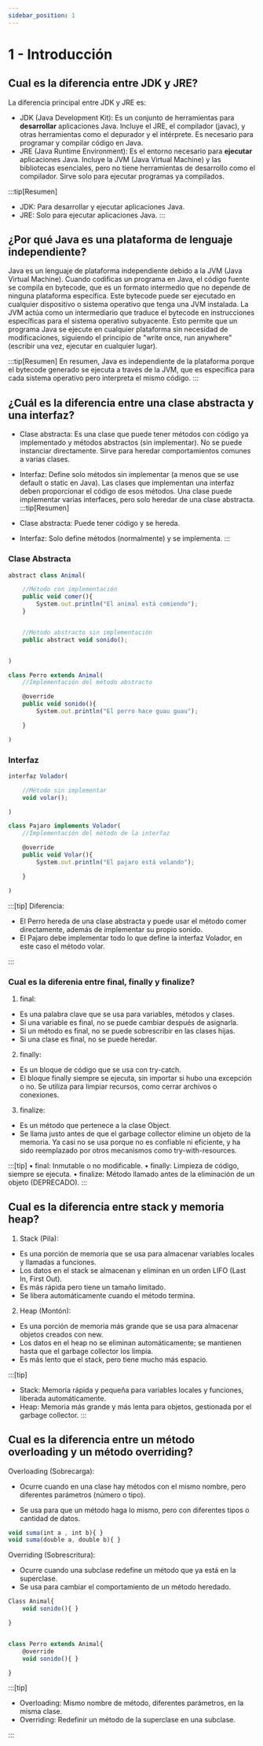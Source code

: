 ```yaml
---
sidebar_position: 1
---
```


# 1 - Introducción

## Cual es la diferencia entre JDK y JRE?
La diferencia principal entre JDK y JRE es:
-   JDK (Java Development Kit): Es un conjunto de herramientas para **desarrollar** aplicaciones Java. Incluye el JRE, el compilador (javac), y otras herramientas como el depurador y el intérprete. Es necesario para programar y compilar código en Java.
-   JRE (Java Runtime Environment): Es el entorno necesario para **ejecutar** aplicaciones Java. Incluye la JVM (Java Virtual Machine) y las bibliotecas esenciales, pero no tiene herramientas de desarrollo como el compilador. Sirve solo para ejecutar programas ya compilados.

:::tip[Resumen]
-   JDK: Para desarrollar y ejecutar aplicaciones Java.
-   JRE: Solo para ejecutar aplicaciones Java.
:::

## ¿Por qué Java es una plataforma de lenguaje independiente?
Java es un lenguaje de plataforma independiente debido a la JVM (Java Virtual Machine). Cuando codificas un programa en Java, el código fuente se compila en bytecode, que es un formato intermedio que no depende de ninguna plataforma específica.
Este bytecode puede ser ejecutado en cualquier dispositivo o sistema operativo que tenga una JVM instalada. La JVM actúa como un intermediario que traduce el bytecode en instrucciones específicas para el sistema operativo subyacente. Esto permite que un programa Java se ejecute en cualquier plataforma sin necesidad de modificaciones, siguiendo el principio de "write once, run anywhere" (escribir una vez, ejecutar en cualquier lugar).

:::tip[Resumen]
En resumen, Java es independiente de la plataforma porque el bytecode generado se ejecuta a través de la JVM, que es específica para cada sistema operativo pero interpreta el mismo código.
:::

## ¿Cuál es la diferencia entre una clase abstracta y una interfaz?

-   Clase abstracta: Es una clase que puede tener métodos con código ya implementado y métodos abstractos (sin implementar). No se puede instanciar directamente. Sirve para heredar comportamientos comunes a varias clases.

-   Interfaz: Define solo métodos sin implementar (a menos que se use default o static en Java). Las clases que implementan una interfaz deben proporcionar el código de esos métodos. Una clase puede implementar varias interfaces, pero solo heredar de una clase abstracta.
:::tip[Resumen]
-   Clase abstracta: Puede tener código y se hereda.
-   Interfaz: Solo define métodos (normalmente) y se implementa.
:::

### Clase Abstracta

```jsx title="Clase abstracta"
abstract class Animal(

    //Método con implementación
    public void comer(){
        System.out.println("El animal está comiendo");
    }


    //Método abstracto sin implementación
    public abstract void sonido();


)

```

```jsx title=" Clase que hereda la clase abstracta"
class Perro extends Animal(
    //Implementación del método abstracto

    @override
    public void sonido(){
        System.out.println("El perro hace guau guau");

    }

)

```

### Interfaz
```jsx title="Interfaz"
interfaz Volador(

    //Método sin implementar
    void volar();

)

```


```jsx title="Clase que implementa interfaz"
class Pajaro implements Volador(
    //Implementación del método de la interfaz

    @override
    public void Volar(){
        System.out.println("El pajaro está volando");

    }

)

```


:::[tip]
Diferencia:
- El Perro hereda de una clase abstracta y puede usar el método comer directamente, además de implementar su propio sonido.
- El Pajaro debe implementar todo lo que define la interfaz Volador, en este caso el método volar.

:::

### Cual es la diferenia entre final, finally y finalize?

1.	final:
-   Es una palabra clave que se usa para variables, métodos y clases.
-   Si una variable es final, no se puede cambiar después de asignarla.
-   Si un método es final, no se puede sobrescribir en las clases hijas.
-   Si una clase es final, no se puede heredar.

2.	finally:
-   Es un bloque de código que se usa con try-catch.
-   El bloque finally siempre se ejecuta, sin importar si hubo una excepción o no. Se utiliza para limpiar recursos, como cerrar archivos o conexiones.
3.	finalize:
-   Es un método que pertenece a la clase Object.
-   Se llama justo antes de que el garbage collector elimine un objeto de la memoria. Ya casi no se usa porque no es confiable ni   eficiente, y ha sido reemplazado por otros mecanismos como try-with-resources.

:::[tip]
•	final: Inmutable o no modificable.
•	finally: Limpieza de código, siempre se ejecuta.
•	finalize: Método llamado antes de la eliminación de un objeto (DEPRECADO).
:::


## Cual es la diferencia entre stack y memoria heap?
1.	Stack (Pila):
-   Es una porción de memoria que se usa para almacenar variables locales y llamadas a funciones.
-   Los datos en el stack se almacenan y eliminan en un orden LIFO (Last In, First Out).
-   Es más rápida pero tiene un tamaño limitado.
-   Se libera automáticamente cuando el método termina.
2.	Heap (Montón):
-   Es una porción de memoria más grande que se usa para almacenar objetos creados con new.
-   Los datos en el heap no se eliminan automáticamente; se mantienen hasta que el garbage collector los limpia.
-   Es más lento que el stack, pero tiene mucho más espacio.


:::[tip]
-   Stack: Memoria rápida y pequeña para variables locales y funciones, liberada automáticamente.
-   Heap: Memoria más grande y más lenta para objetos, gestionada por el garbage collector.
:::


## Cual es la diferencia entre un método overloading y un método overriding?

Overloading (Sobrecarga):
-   Ocurre cuando en una clase hay métodos con el mismo nombre, pero diferentes parámetros (número o tipo).

-   Se usa para que un método haga lo mismo, pero con diferentes tipos o cantidad de datos.

```jsx title="Sobrecarga"
void suma(int a , int b){ }
void suma(double a, double b){ }
```
Overriding (Sobrescritura):
-   Ocurre cuando una subclase redefine un método que ya está en la superclase.
-   Se usa para cambiar el comportamiento de un método heredado.


```jsx title="Sobrescritura"
Class Animal{
    void sonido(){ }

}


class Perro extends Animal{
    @override
    void sonido(){ }

}

```

:::[tip]
- Overloading: Mismo nombre de método, diferentes parámetros, en la misma clase.
- Overriding: Redefinir un método de la superclase en una subclase.

:::


